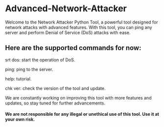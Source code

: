 # Advanced-Network-Attacker

Welcome to the Network Attacker Python Tool, a powerful tool designed for network attacks with advanced features. With this tool, you can ping any server and perform Denial of Service (DoS) attacks with ease.

## Here are the supported commands for now:

srt dos: start the operation of DoS.

ping: ping to the server.

help: tutorial.

chk ver: check the version of the tool and update.

We are constantly working on improving this tool with more features and updates, so stay tuned for further advancements.

#### We are not responsible for any illegal or unethical use of this tool. Use it at your own risk.


